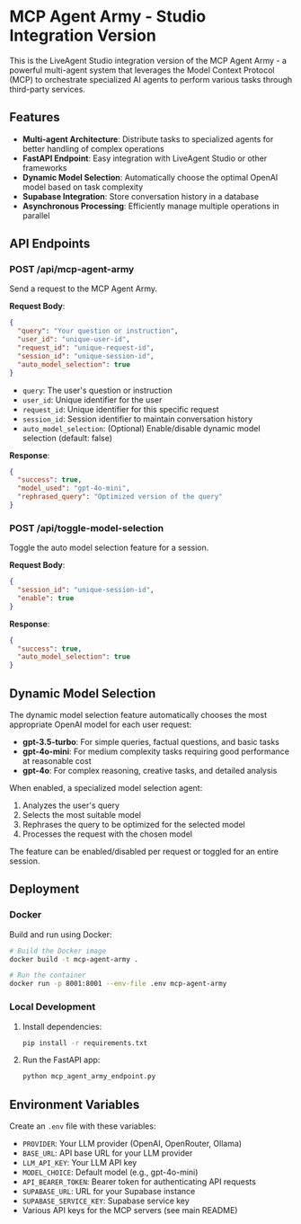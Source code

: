 # MCP Agent Army - Studio Integration Version

This is the LiveAgent Studio integration version of the MCP Agent Army - a powerful multi-agent system that leverages the Model Context Protocol (MCP) to orchestrate specialized AI agents to perform various tasks through third-party services.

## Features

- **Multi-agent Architecture**: Distribute tasks to specialized agents for better handling of complex operations
- **FastAPI Endpoint**: Easy integration with LiveAgent Studio or other frameworks
- **Dynamic Model Selection**: Automatically choose the optimal OpenAI model based on task complexity
- **Supabase Integration**: Store conversation history in a database
- **Asynchronous Processing**: Efficiently manage multiple operations in parallel

## API Endpoints

### POST /api/mcp-agent-army

Send a request to the MCP Agent Army.

**Request Body**:
```json
{
  "query": "Your question or instruction",
  "user_id": "unique-user-id",
  "request_id": "unique-request-id",
  "session_id": "unique-session-id",
  "auto_model_selection": true
}
```

- `query`: The user's question or instruction
- `user_id`: Unique identifier for the user
- `request_id`: Unique identifier for this specific request
- `session_id`: Session identifier to maintain conversation history
- `auto_model_selection`: (Optional) Enable/disable dynamic model selection (default: false)

**Response**:
```json
{
  "success": true,
  "model_used": "gpt-4o-mini",
  "rephrased_query": "Optimized version of the query" 
}
```

### POST /api/toggle-model-selection

Toggle the auto model selection feature for a session.

**Request Body**:
```json
{
  "session_id": "unique-session-id",
  "enable": true
}
```

**Response**:
```json
{
  "success": true,
  "auto_model_selection": true
}
```

## Dynamic Model Selection

The dynamic model selection feature automatically chooses the most appropriate OpenAI model for each user request:

- **gpt-3.5-turbo**: For simple queries, factual questions, and basic tasks
- **gpt-4o-mini**: For medium complexity tasks requiring good performance at reasonable cost
- **gpt-4o**: For complex reasoning, creative tasks, and detailed analysis

When enabled, a specialized model selection agent:
1. Analyzes the user's query
2. Selects the most suitable model
3. Rephrases the query to be optimized for the selected model
4. Processes the request with the chosen model

The feature can be enabled/disabled per request or toggled for an entire session.

## Deployment

### Docker

Build and run using Docker:

```bash
# Build the Docker image
docker build -t mcp-agent-army .

# Run the container
docker run -p 8001:8001 --env-file .env mcp-agent-army
```

### Local Development

1. Install dependencies:
   ```bash
   pip install -r requirements.txt
   ```

2. Run the FastAPI app:
   ```bash
   python mcp_agent_army_endpoint.py
   ```

## Environment Variables

Create an `.env` file with these variables:

- `PROVIDER`: Your LLM provider (OpenAI, OpenRouter, Ollama)
- `BASE_URL`: API base URL for your LLM provider  
- `LLM_API_KEY`: Your LLM API key
- `MODEL_CHOICE`: Default model (e.g., gpt-4o-mini)
- `API_BEARER_TOKEN`: Bearer token for authenticating API requests
- `SUPABASE_URL`: URL for your Supabase instance
- `SUPABASE_SERVICE_KEY`: Supabase service key
- Various API keys for the MCP servers (see main README) 